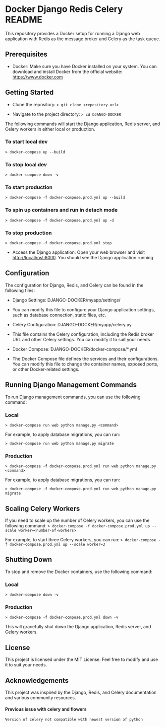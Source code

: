# Docker Django Redis Celery README
This repository provides a Docker setup for running a Django web application with Redis as the message broker and Celery as the task queue.

## Prerequisites
- Docker: Make sure you have Docker installed on your system. You can download and install Docker from the official website: https://www.docker.com

## Getting Started
- Clone the repository:
`> git clone <repository-url>` <br >

- Navigate to the project directory:
`> cd DJANGO-DOCKER` <br >

The following commands will start the Django application, Redis server, and Celery workers in either local or production.

### To start local dev
`> docker-compose up --build` <br >

### To stop local dev
`> docker-compose down -v` <br >

### To start production
`> docker-compose -f docker-compose.prod.yml up --build` <br >

### To spin up containers and run in detach mode
`> docker-compose -f docker-compose.prod.yml up -d` <br >

### To stop production
`> docker-compose -f docker-compose.prod.yml stop` <br >

- Access the Django application:
Open your web browser and visit [http://localhost:8000](http://localhost:8000). You should see the Django application running.

## Configuration
The configuration for Django, Redis, and Celery can be found in the following files:

- Django Settings: DJANGO-DOCKER/myapp/settings/

- You can modify this file to configure your Django application settings, such as database connection, static files, etc.

- Celery Configuration: DJANGO-DOCKER/myapp/celery.py

- This file contains the Celery configuration, including the Redis broker URL and other Celery settings. You can modify it to suit your needs.

- Docker Compose: DJANGO-DOCKER/docker-compose/*.yml

- The Docker Compose file defines the services and their configurations. You can modify this file to change the container names, exposed ports, or other Docker-related settings.

## Running Django Management Commands
To run Django management commands, you can use the following command:

### Local
`> docker-compose run web python manage.py <command>` <br >

For example, to apply database migrations, you can run:

`> docker-compose run web python manage.py migrate` <br >

### Production
`> docker-compose -f docker-compose.prod.yml run web python manage.py <command>` <br >

For example, to apply database migrations, you can run:

`> docker-compose -f docker-compose.prod.yml run web python manage.py migrate` <br >

## Scaling Celery Workers

If you need to scale up the number of Celery workers, you can use the following command:
`> docker-compose -f docker-compose.prod.yml up --scale worker=<number-of-workers>` <br >

For example, to start three Celery workers, you can run:
`> docker-compose -f docker-compose.prod.yml up --scale worker=3` <br >

## Shutting Down

To stop and remove the Docker containers, use the following command:
### Local
`> docker-compose down -v` <br >

### Production
`> docker-compose -f docker-compose.prod.yml down -v` <br >

This will gracefully shut down the Django application, Redis server, and Celery workers.

## License
This project is licensed under the MIT License. Feel free to modify and use it to suit your needs.

## Acknowledgements
This project was inspired by the Django, Redis, and Celery documentation and various community resources.

#### Previous issue with celery and flowers 
`Version of celery not compatible with newest version of python` <br >